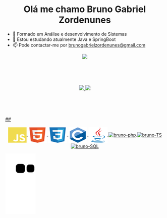 <h1 align="center">Olá me chamo Bruno Gabriel Zordenunes </h1> 

- 🔭 Formado em Análise e desenvolvimento de Sistemas
- 🌱 Estou estudando atualmente Java e SpringBoot
- 📫  Pode contactar-me por brunogabrielzordenunes@gmail.com

<div align="center" style="display-flex">
    <img src="http://github-readme-streak-stats.herokuapp.com/?user=Brunouch&theme=tokyonight&date_format=M%20j%5B%2C%20Y%5D" />
</div>

<div align="center" style="display-flex; padding: 5rem; ">
    <a href="https://github.com/Brunouch">
    <img height="160rem" src="https://github-readme-stats.vercel.app/api?username=Brunouch&show_icons=true&theme=tokyonight&include_all_commits=true&count_private=true"/>
    <img height="160rem" src="https://github-readme-stats.vercel.app/api/top-langs/?username=Brunouch&layout=compact&langs_count=7&theme=tokyonight"/>
</div>
##
<div align="center" style="display-flex" style="margin: 2rem" >
   <br>
   <img align="center" alt="bruno-Js" height="50" width="60" src="https://raw.githubusercontent.com/devicons/devicon/master/icons/javascript/javascript-plain.svg">
   <img align="center" alt="bruno-HTML" height="50" width="60" src="https://raw.githubusercontent.com/devicons/devicon/master/icons/html5/html5-original.svg">
   <img align="center" alt="bruno-CSS" height="50" width="60" src="https://raw.githubusercontent.com/devicons/devicon/master/icons/css3/css3-original.svg">
   <img align="center" alt ="bruno-c" height="50" width="60" src="https://github.com/devicons/devicon/blob/master/icons/c/c-original.svg">
   <img align="center" alt="bruno-java" height="50" width="60" src="https://github.com/devicons/devicon/blob/master/icons/java/java-original.svg">
   <img align="center" alt="bruno-php" height="50" width="60" src="https://cdn.jsdelivr.net/gh/devicons/devicon/icons/php/php-original.svg"/>
   <img align="center" alt ="bruno-TS" height="50" width="60" 
   src="https://cdn.jsdelivr.net/gh/devicons/devicon/icons/typescript/typescript-plain.svg">
   <img align="center" alt ="bruno-SQL" height="50" width="60" src="https://cdn.jsdelivr.net/gh/devicons/devicon/icons/mysql/mysql-original-wordmark.svg">
</div>

![Snake animation](https://github.com/Brunouch/Brunouch/blob/output/github-contribution-grid-snake.svg)
